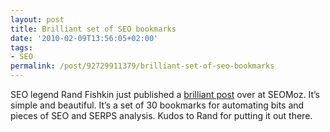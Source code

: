 ```yaml
---
layout: post
title: Brilliant set of SEO bookmarks
date: '2010-02-09T13:56:05+02:00'
tags:
- SEO
permalink: /post/92729911379/brilliant-set-of-seo-bookmarks
---
```

SEO legend Rand Fishkin just published a [brilliant post](http://www.seomoz.org/blog/30-seo-bookmarklets-to-save-you-time) over at SEOMoz. It’s simple and beautiful. It’s a set of 30 bookmarks for automating bits and pieces of SEO and SERPS analysis. Kudos to Rand for putting it out there.
